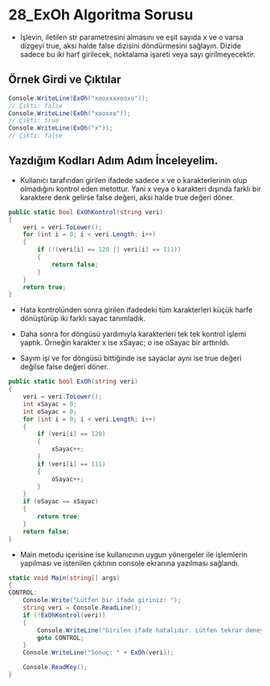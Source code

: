# 28_ExOh Algoritma Sorusu

* İşlevin, iletilen str parametresini almasını ve eşit sayıda x ve o varsa dizgeyi true, aksi halde false dizisini döndürmesini sağlayın. Dizide sadece bu iki harf girilecek, noktalama işareti veya sayı girilmeyecektir.

## Örnek Girdi ve Çıktılar

~~~ C#
Console.WriteLine(ExOh("xooxxxxooxo"));
// Çıktı: false
Console.WriteLine(ExOh("xooxxo"));
// Çıktı: true
Console.WriteLine(ExOh("x"));
// Çıktı: false
~~~

## Yazdığım Kodları Adım Adım İnceleyelim.

* Kullanıcı tarafından girilen ifadede sadece x ve o karakterlerinin olup olmadığını kontrol eden metottur. Yani x veya o karakteri dışında farklı bir karaktere denk gelirse false değeri, aksi halde true değeri döner.

~~~ C#
public static bool ExOhKontrol(string veri)
{
    veri = veri.ToLower();
    for (int i = 0; i < veri.Length; i++)
    {
        if (!(veri[i] == 120 || veri[i] == 111))
        {
            return false;
        }
    }
    return true;
}
~~~

* Hata kontrolünden sonra girilen ifadedeki tüm karakterleri küçük harfe dönüştürüp iki farklı sayac tanımladık.

* Daha sonra for döngüsü yardımıyla karakterleri tek tek kontrol işlemi yaptık. Örneğin karakter x ise xSayac; o ise oSayac bir arttırıldı.

* Sayım işi ve for döngüsü bittiğinde ise sayaclar aynı ise true değeri değilse false değeri döner.

~~~ C#
public static bool ExOh(string veri)
{
    veri = veri.ToLower();
    int xSayac = 0;
    int oSayac = 0;
    for (int i = 0; i < veri.Length; i++)
    {
        if (veri[i] == 120)
        {
            xSayac++;
        }
        if (veri[i] == 111)
        {
            oSayac++;
        }
    }
    if (oSayac == xSayac)
    {
        return true;
    }
    return false;
}
~~~

* Main metodu içerisine ise kullanıcının uygun yönergeler ile işlemlerin yapılması ve istenilen çıktının console ekranına yazılması sağlandı.

~~~ C#
static void Main(string[] args)
{
CONTROL:
    Console.Write("Lütfen bir ifade giriniz: ");
    string veri = Console.ReadLine();
    if (!ExOhKontrol(veri))
    {
        Console.WriteLine("Girilen ifade hatalıdır. Lütfen tekrar deneyiniz.");
        goto CONTROL;
    }
    Console.WriteLine("Sonuç: " + ExOh(veri));

    Console.ReadKey();
}
~~~